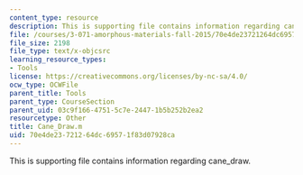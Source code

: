 ```yaml
---
content_type: resource
description: This is supporting file contains information regarding cane_draw.
file: /courses/3-071-amorphous-materials-fall-2015/70e4de23721264dc69571f83d07928ca_Cane_Draw.m
file_size: 2198
file_type: text/x-objcsrc
learning_resource_types:
- Tools
license: https://creativecommons.org/licenses/by-nc-sa/4.0/
ocw_type: OCWFile
parent_title: Tools
parent_type: CourseSection
parent_uid: 03c9f166-4751-5c7e-2447-1b5b252b2ea2
resourcetype: Other
title: Cane_Draw.m
uid: 70e4de23-7212-64dc-6957-1f83d07928ca
---
```

This is supporting file contains information regarding cane_draw.